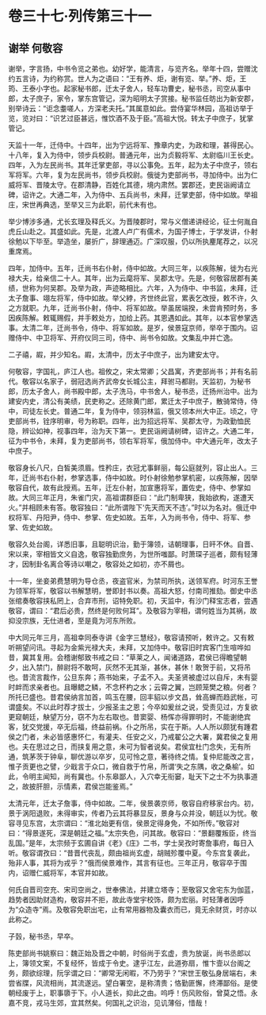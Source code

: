 # 卷三十七·列传第三十一

## 谢举 何敬容

谢举，字言扬，中书令览之弟也。幼好学，能清言，与览齐名。举年十四，尝赠沈约五言诗，为约称赏。世人为之语曰：“王有养、炬，谢有览、举。”养、炬，王筠、王泰小字也。起家秘书郎，迁太子舍人，轻车功曹史，秘书丞，司空从事中郎，太子庶子，家令，掌东宫管记，深为昭明太子赏接。秘书监任昉出为新安郡，别举诗云：“讵念耋嗟人，方深老夫托。”其属意如此。尝侍宴华林园，高祖访举于览，览对曰：“识艺过臣甚远，惟饮酒不及于臣。”高祖大悦。转太子中庶子，犹掌管记。

天监十一年，迁侍中。十四年，出为宁远将军、豫章内史，为政和理，甚得民心。十八年，复入为侍中，领步兵校尉。普通元年，出为贞毅将军、太尉临川王长史。四年，入为左民尚书。其年迁掌吏部，寻以公事免。五年，起为太子中庶子，领右军将军。六年，复为左民尚书，领步兵校尉。俄徙为吏部尚书，寻加侍中。出为仁威将军、晋陵太守。在郡清静，百姓化其德，境内肃然。罢郡还，吏民诣阙请立碑，诏许之。大通二年，入为侍中、五兵尚书，未拜，迁掌吏部，侍中如故。举祖庄，宋世再典选，至举又三为此职，前代未有也。

举少博涉多通，尤长玄理及释氏义。为晋陵郡时，常与义僧递讲经论，征士何胤自虎丘山赴之。其盛如此。先是，北渡人卢广有儒术，为国子博士，于学发讲，仆射徐勉以下毕至。举造坐，屡折广，辞理通迈。广深叹服，仍以所执麈尾荐之，以况重席焉。

四年，加侍中。五年，迁尚书右仆射，侍中如故。大同三年，以疾陈解，徙为右光禄大夫，给亲信二十人。其年，出为云麾将军、吴郡太守。先是，何敬容居郡有美绩，世称为何吴郡。及举为政，声迹略相比。六年，入为侍中、中书监，未拜，迁太子詹事、翊左将军，侍中如故。举父綍，齐世终此官，累表乞改授，敕不许，久之方就职。九年，迁尚书仆射，侍中、将军如故。举虽居端揆，未尝肯预时务，多因疾陈解。敕辄赐假，并手敕处方，加给上药。其恩遇如此。其年，以本官参掌选事。太清二年，迁尚书令，侍中、将军如故。是岁，侯景寇京师，举卒于围内。诏赠侍中、中卫将军、开府仪同三司，侍中、尚书令如故。文集乱中并亡逸。

二子禧，嘏，并少知名。嘏，太清中，历太子中庶子，出为建安太守。

何敬容，字国礼，庐江人也。祖攸之，宋太常卿；父昌寓，齐吏部尚书；并有名前代。敬容以名家子，弱冠选尚齐武帝女长城公主，拜驸马都尉。天监初，为秘书郎，历太子舍人，尚书殿中郎，太子洗马，中书舍人，秘书丞，迁扬州治中。出为建安内史，清公有美绩，民吏称之。还除黄门郎，累迁太子中庶子，散骑常侍，侍中，司徒左长史。普通二年，复为侍中，领羽林监，俄又领本州大中正。顷之，守吏部尚书，铨序明审，号为称职。四年，出为招远将军、吴郡太守，为政勤恤民隐，辨讼如神，视事四年，治为天下第一。吏民诣阙请树碑，诏许之。大通二年，征为中书令，未拜，复为吏部尚书，领右军将军，俄加侍中。中大通元年，改太子中庶子。

敬容身长八尺，白皙美须眉。性矜庄，衣冠尤事鲜丽，每公庭就列，容止出人。三年，迁尚书右仆射，参掌选事，侍中如故。时仆射徐勉参掌机密，以疾陈解，因举敬容自代，故有此授焉。五年，迁左仆射，加宣惠将军，置佐史，侍中、参掌如故。大同三年正月，朱雀门灾，高祖谓群臣曰：“此门制卑狭，我始欲构，遂遭天火。”并相顾未有答。敬容独曰：“此所谓陛下‘先天而天不违’。”时以为名对。俄迁中权将军、丹阳尹，侍中、参掌、佐史如故。五年，入为尚书令，侍中、将军、参掌、佐史如故。

敬容久处台阁，详悉旧事，且聪明识治，勤于簿领，诘朝理事，日旰不休。自晋、宋以来，宰相皆文义自逸，敬容独勤庶务，为世所嗤鄙。时萧琛子巡者，颇有轻薄才，因制卦名离合等诗以嘲之，敬容处之如初，亦不屑也。

十一年，坐妾弟费慧明为导仓丞，夜盗官米，为禁司所执，送领军府。时河东王誉为领军将军，敬容以书解慧明，誉即封书以奏。高祖大怒，付南司推劾。御史中丞张绾奏敬容挟私罔上，合弃市刑，诏特免职。初，天监中，有沙门释宝志者，尝遇敬容，谓曰：“君后必贵，然终是何败何耳”。及敬容为宰相，谓何姓当为其祸，故抑没宗族，无仕进者，至是竟为河东所败。

中大同元年三月，高祖幸同泰寺讲《金字三慧经》，敬容请预听，敕许之。又有敕听朔望问讯。寻起为金紫光禄大夫，未拜，又加侍中。敬容旧时宾客门生喧哗如昔，冀其复用。会稽谢郁致书戒之曰：“草莱之人，闻诸道路，君侯已得瞻望朝夕，出入禁门，醉尉将不敢呵，灰然不无其渐，甚休，甚休！敢贺于前，又将吊也。昔流言裁作，公旦东奔；燕书始来，子孟不入。夫圣贤被虚过以自斥，未有婴时衅而求亲者也。且曝鳃之鳞，不念杯杓之水；云霄之翼，岂顾笼樊之粮。何者？所托已盛也。昔君侯纳言加首，鸣玉在腰，回丰貂以步文昌，耸高蝉而趋武帐，可谓盛矣。不以此时荐才拔士，少报圣主之恩；今卒如爰丝之说，受责见过，方复欲更窥朝廷，觖望万分，窃不为左右取也。昔窦婴、杨恽亦得罪明时，不能谢绝宾客，犹交党援，卒无后福，终益前祸。仆之所吊，实在于斯。人人所以颇犹有踵君侯之门者，未必皆感惠怀仁，有灌夫、任安之义，乃戒翟公之大署，冀君侯之复用也。夫在思过之日，而挟复用之意，未可为智者说矣。君侯宜杜门念失，无有所通，筑茅茨于钟阜，聊优游以卒岁，见可怜之意，著待终之情。复仲尼能改之言，惟子贡更也之譬，少戢言于众口，微自救于竹帛，所谓‘失之东隅，收之桑榆’。如此，令明主闻知，尚有冀也。仆东皋鄙人，入穴幸无衔窭，耻天下之士不为执事道之，故披肝胆，示情素，君侯岂能鉴焉。”

太清元年，迁太子詹事，侍中如故。二年，侯景袭京师，敬容自府移家台内。初，景于涡阳退败，未得审实，传者乃云其将暴显反，景身与众并没，朝廷以为忧。敬容寻见东宫，太宗谓曰：“淮北始更有信，侯景定得身免，不如所传。”敬容对曰：“得景遂死，深是朝廷之福。”太宗失色，问其故。敬容曰：“景翻覆叛臣，终当乱国。”是年，太宗频于玄圃自讲《老》《庄》二书，学士吴孜时寄詹事府，每日入听。敬容谓孜曰：“昔晋代丧乱，颇由祖尚玄虚，胡贼殄覆中夏。今东宫复袭此，殆非人事，其将为戎乎？”俄而侯景难作，其言有征也。三年正月，敬容卒于围内，诏赠仁威将军，本官并如故。

何氏自晋司空充、宋司空尚之，世奉佛法，并建立塔寺；至敬容又舍宅东为伽蓝，趋势者因助财造构，敬容并不拒，故此寺堂宇校饰，颇为宏丽。时轻薄者因呼为“众造寺”焉。及敬容免职出宅，止有常用器物及囊衣而已，竟无余财货，时亦以此称之。

子瑴，秘书丞，早卒。

陈吏部尚书姚察曰：魏正始及晋之中朝，时俗尚于玄虚，贵为放诞，尚书丞郎以上，簿领文案，不复经怀，皆成于令史。逮乎江左，此道弥扇，惟卞壸以台阁之务，颇欲综理，阮孚谓之曰：“卿常无闲暇，不乃劳乎？”宋世王敬弘身居端右，未尝省牒，风流相尚，其流遂远。望白署空，是称清贵；恪勤匪懈，终滞鄙俗。是使朝经废于上，职事隳于下。小人道长，抑此之由。呜呼！伤风败俗，曾莫之悟。永嘉不竞，戎马生郊，宜其然矣。何国礼之识治，见讥薄俗，惜哉！
